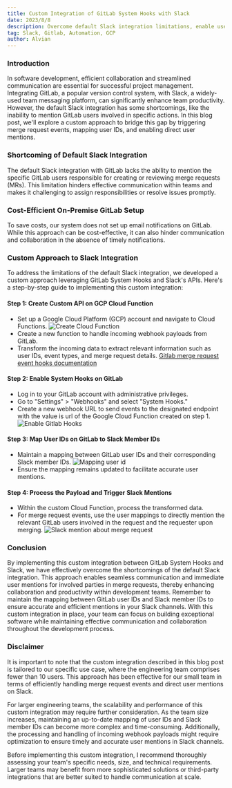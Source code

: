 ```yaml
---
title: Custom Integration of GitLab System Hooks with Slack
date: 2023/8/8
description: Overcome default Slack integration limitations, enable user mentions, and streamline communication for increased productivity.
tag: Slack, Gitlab, Automation, GCP 
author: Alvian
---
```



### Introduction

  

In software development, efficient collaboration and streamlined communication are essential for successful project management. Integrating GitLab, a popular version control system, with Slack, a widely-used team messaging platform, can significantly enhance team productivity. However, the default Slack integration has some shortcomings, like the inability to mention GitLab users involved in specific actions. In this blog post, we'll explore a custom approach to bridge this gap by triggering merge request events, mapping user IDs, and enabling direct user mentions.

  

### Shortcoming of Default Slack Integration

The default Slack integration with GitLab lacks the ability to mention the specific GitLab users responsible for creating or reviewing merge requests (MRs). This limitation hinders effective communication within teams and makes it challenging to assign responsibilities or resolve issues promptly.

  

### Cost-Efficient On-Premise GitLab Setup

To save costs, our system does not set up email notifications on GitLab. While this approach can be cost-effective, it can also hinder communication and collaboration in the absence of timely notifications.

  
  

### Custom Approach to Slack Integration

To address the limitations of the default Slack integration, we developed a custom approach leveraging GitLab System Hooks and Slack's APIs. Here's a step-by-step guide to implementing this custom integration:

  

#### Step 1: Create Custom API on GCP Cloud Function
- Set up a Google Cloud Platform (GCP) account and navigate to Cloud Functions. ![Create Cloud Function](https://d1kkcsa3gp41aj.cloudfront.net/custom-integration-of-gitlab-system-hooks-with-slack-overcoming-limitations-for-mentioning-slack-user-with-default-gitlab-slack-integration/create-cf.png)
- Create a new function to handle incoming webhook payloads from GitLab.
- Transform the incoming data to extract relevant information such as user IDs, event types, and merge request details. [Gitlab merge request event hooks documentation](https://mekar-gitlab.com/help/administration/system_hooks#merge-request-events)
  
#### Step 2: Enable System Hooks on GitLab
- Log in to your GitLab account with administrative privileges.
- Go to "Settings" > "Webhooks" and select "System Hooks."
- Create a new webhook URL to send events to the designated endpoint with the value is url of the Google Cloud Function created on step 1. ![Enable Gitlab Hooks](https://d1kkcsa3gp41aj.cloudfront.net/custom-integration-of-gitlab-system-hooks-with-slack-overcoming-limitations-for-mentioning-slack-user-with-default-gitlab-slack-integration/enable-gitlab-hooks.png)

#### Step 3: Map User IDs on GitLab to Slack Member IDs

- Maintain a mapping between GitLab user IDs and their corresponding Slack member IDs. ![Mapping user id](https://d1kkcsa3gp41aj.cloudfront.net/custom-integration-of-gitlab-system-hooks-with-slack-overcoming-limitations-for-mentioning-slack-user-with-default-gitlab-slack-integration/user-id-mapping.png)
- Ensure the mapping remains updated to facilitate accurate user mentions.

#### Step 4: Process the Payload and Trigger Slack Mentions

- Within the custom Cloud Function, process the transformed data.
- For merge request events, use the user mappings to directly mention the relevant GitLab users involved in the request and the requester upon merging. ![Slack mention about merge request](https://d1kkcsa3gp41aj.cloudfront.net/custom-integration-of-gitlab-system-hooks-with-slack-overcoming-limitations-for-mentioning-slack-user-with-default-gitlab-slack-integration/slack-mr-mention.png)
  
### Conclusion

By implementing this custom integration between GitLab System Hooks and Slack, we have effectively overcome the shortcomings of the default Slack integration. This approach enables seamless communication and immediate user mentions for involved parties in merge requests, thereby enhancing collaboration and productivity within development teams. Remember to maintain the mapping between GitLab user IDs and Slack member IDs to ensure accurate and efficient mentions in your Slack channels. With this custom integration in place, your team can focus on building exceptional software while maintaining effective communication and collaboration throughout the development process.

### Disclaimer

It is important to note that the custom integration described in this blog post is tailored to our specific use case, where the engineering team comprises fewer than 10 users. This approach has been effective for our small team in terms of efficiently handling merge request events and direct user mentions on Slack.

For larger engineering teams, the scalability and performance of this custom integration may require further consideration. As the team size increases, maintaining an up-to-date mapping of user IDs and Slack member IDs can become more complex and time-consuming. Additionally, the processing and handling of incoming webhook payloads might require optimization to ensure timely and accurate user mentions in Slack channels.

Before implementing this custom integration, I recommend thoroughly assessing your team's specific needs, size, and technical requirements. Larger teams may benefit from more sophisticated solutions or third-party integrations that are better suited to handle communication at scale.